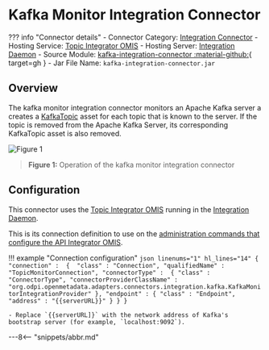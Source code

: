 <!-- SPDX-License-Identifier: CC-BY-4.0 -->
<!-- Copyright Contributors to the ODPi Egeria project. -->

# Kafka Monitor Integration Connector

??? info "Connector details"
    - Connector Category: [Integration Connector](./connectors/integration-connector)
    - Hosting Service: [Topic Integrator OMIS](./services/omis/topic-integrator)
    - Hosting Server: [Integration Daemon](./concepts/integration-daemon)
    - Source Module: [kafka-integration-connector :material-github:](https://github.com/odpi/egeria/tree/master/open-metadata-implementation/adapters/open-connectors/integration-connectors/kafka-integration-connector){ target=gh }
    - Jar File Name: `kafka-integration-connector.jar`

## Overview

The kafka monitor integration connector monitors an Apache Kafka server a
creates a 
[KafkaTopic](./types/0223-Events-and-Logs)
asset for each topic that is known to the server.
If the topic is removed from the Apache Kafka Server, its corresponding
KafkaTopic asset is also removed.

![Figure 1](kafka-monitor-integration-connector.svg)
> **Figure 1:** Operation of the kafka monitor integration connector


## Configuration

This connector uses the [Topic Integrator OMIS](./services/omis/topic-integrator/overview)
running in the [Integration Daemon](./concepts/integration-daemon).

This is its connection definition to use on the [administration commands that configure the API Integrator OMIS](./guides/admin/servers/configuring-an-integration-daemon/#configure-the-integration-services).

!!! example "Connection configuration"
    ```json linenums="1" hl_lines="14"
    {
       "connection" : 
                    { 
                        "class" : "Connection",
                        "qualifiedName" : "TopicMonitorConnection",
                        "connectorType" : 
                        {
                            "class" : "ConnectorType",
                            "connectorProviderClassName" : "org.odpi.openmetadata.adapters.connectors.integration.kafka.KafkaMonitorIntegrationProvider"
                        },
                        "endpoint" :
                        {
                            "class" : "Endpoint",
                            "address" : "{{serverURL}}"
                        }
                    }
    }
    ```

    - Replace `{{serverURL]}` with the network address of Kafka's bootstrap server (for example, `localhost:9092`).

---8<-- "snippets/abbr.md"